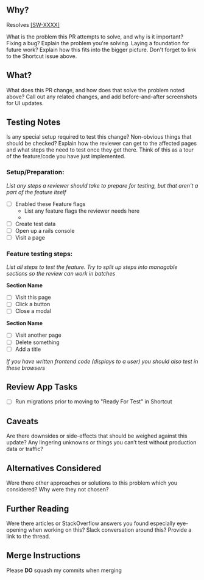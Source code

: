 ## Why?

Resolves [[SW-XXXX]](https://github.com/users/jkossi/projects/3?pane=issue&itemId=XXXXXXX)

What is the problem this PR attempts to solve, and why is it important? Fixing a bug? Explain the problem you're solving. Laying a foundation for future work? Explain how this fits into the bigger picture. Don't forget to link to the Shortcut issue above.

## What?

What does this PR change, and how does that solve the problem noted above? Call out any related changes, and add before-and-after screenshots for UI updates.

## Testing Notes

Is any special setup required to test this change? Non-obvious things that should be checked? Explain how the reviewer can get to the affected pages and what steps the need to test once they get there. Think of this as a tour of the feature/code you have just implemented.

### Setup/Preparation:

_List any steps a reviewer should take to prepare for testing, but that aren't a part of the feature itself_

- [ ] Enabled these Feature flags
  - List any feature flags the reviewer needs here
  -
- [ ] Create test data
- [ ] Open up a rails console
- [ ] Visit a page

### Feature testing steps:

_List all steps to test the feature. Try to split up steps into managable sections so the review can work in batches_

**Section Name**

- [ ] Visit this page
- [ ] Click a button
- [ ] Close a modal

**Section Name**

- [ ] Visit another page
- [ ] Delete something
- [ ] Add a title

_If you have written frontend code (displays to a user) you should also test in these browsers_

## Review App Tasks

- [ ] Run migrations prior to moving to "Ready For Test" in Shortcut

## Caveats

Are there downsides or side-effects that should be weighed against this update? Any lingering unknowns or things you can’t test without production data or traffic?

## Alternatives Considered

Were there other approaches or solutions to this problem which you considered? Why were they not chosen?

## Further Reading

Were there articles or StackOverflow answers you found especially eye-opening when working on this? Slack conversation around this? Provide a link to the thread.

## Merge Instructions

Please **DO** squash my commits when merging
